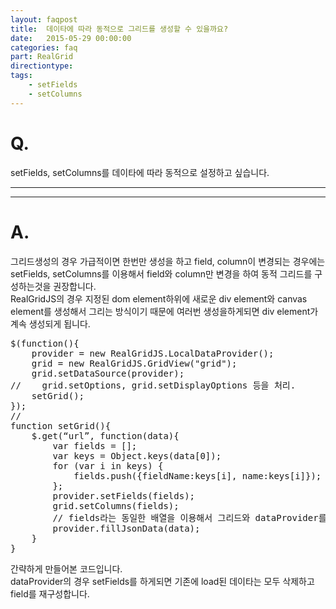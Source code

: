 ```yaml
---
layout: faqpost
title:  데이타에 따라 동적으로 그리드를 생성할 수 있을까요?
date:   2015-05-29 00:00:00
categories: faq
part: RealGrid
directiontype: 
tags:
    - setFields
    - setColumns
---
```


# Q.

setFields, setColumns를 데이타에 따라 동적으로 설정하고 싶습니다.

---
***

# A.

그리드생성의 경우 가급적이면 한번만 생성을 하고 field, column이 변경되는 경우에는 setFields, setColumns를 이용해서
field와 column만 변경을 하여 동적 그리드를 구성하는것을 권장합니다.  
RealGridJS의 경우 지정된 dom element하위에 새로운 div element와 canvas element를 생성해서 그리는 방식이기 때문에 여러번 생성을하게되면
div element가 계속 생성되게 됩니다.

<pre class="prettyprint">
$(function(){
    provider = new RealGridJS.LocalDataProvider();
    grid = new RealGridJS.GridView("grid");
    grid.setDataSource(provider);
//    grid.setOptions, grid.setDisplayOptions 등을 처리.
    setGrid();
}); 
//
function setGrid(){
    $.get(“url”, function(data){
        var fields = [];
        var keys = Object.keys(data[0]);
        for (var i in keys) {
            fields.push({fieldName:keys[i], name:keys[i]});
        };  
        provider.setFields(fields);
        grid.setColumns(fields);
        // fields라는 동일한 배열을 이용해서 그리드와 dataProvider를 설정해도 상관없읍니다. 필요한 property외에는 무시합니다.
        provider.fillJsonData(data);
    }
}
</pre>

간략하게 만들어본 코드입니다.  
dataProvider의 경우 setFields를 하게되면 기존에 load된 데이타는 모두 삭제하고 field를 재구성합니다.
